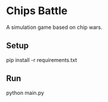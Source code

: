 # Chips Battle

A simulation game based on chip wars.

## Setup

pip install -r requirements.txt

## Run

python main.py 